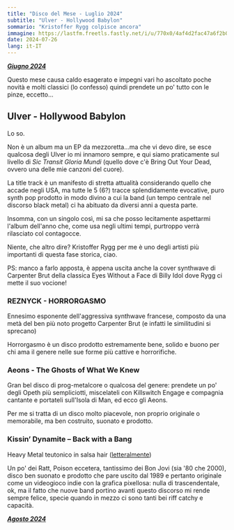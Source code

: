 ```yaml
---
title: "Disco del Mese - Luglio 2024"
subtitle: "Ulver - Hollywood Babylon"
sommario: "Kristoffer Rygg colpisce ancora"
immagine: https://lastfm.freetls.fastly.net/i/u/770x0/4af4d2fac47a6f2b02b4cdf8802392f4.jpg#4af4d2fac47a6f2b02b4cdf8802392f4
date: 2024-07-26
lang: it-IT
---
```


[_**Giugno 2024**_](/posts/ita/disco-del-mese-06-2024)

Questo mese causa caldo esagerato e impegni vari ho ascoltato poche novità e molti classici (lo confesso) quindi prendete un po' tutto con le pinze, eccetto...

## Ulver - Hollywood Babylon 

Lo so.

Non è un album ma un EP da mezzoretta...ma che vi devo dire, se esce qualcosa degli Ulver io mi innamoro sempre, e qui siamo praticamente sul livello di _Sic Transit Gloria Mundi_ (quello dove c'è Bring Out Your Dead, ovvero una delle mie canzoni del cuore).

La title track è un manifesto di stretta attualità considerando quello che accade negli USA, ma tutte le 5 (6?) tracce splendidamente evocative, puro synth pop prodotto in modo divino a cui la band (un tempo centrale nel discorso black metal) ci ha abituato da diversi anni a questa parte.

Insomma, con un singolo così, mi sa che posso lecitamente aspettarmi l'album dell'anno che, come usa negli ultimi tempi, purtroppo verrà rilasciato col contagocce.

Niente, che altro dire? Kristoffer Rygg per me è uno degli artisti più importanti di questa fase storica, ciao.

PS: manco a farlo apposta, è appena uscita anche la cover synthwave di Carpenter Brut della classica Eyes Without a Face di Billy Idol dove Rygg ci mette il suo vocione!

### REZNYCK - HORRORGASMO 

Ennesimo esponente dell'aggressiva synthwave francese, composto da una metà del ben più noto progetto Carpenter Brut (e infatti le similitudini si sprecano)

Horrorgasmo è un disco prodotto estremamente bene, solido e buono per chi ama il genere nelle sue forme più cattive e horrorifiche.

### Aeons - The Ghosts of What We Knew

Gran bel disco di prog-metalcore o qualcosa del genere: prendete un po' degli Opeth più sempliciotti, miscelateli con Killswitch Engage e compagnia cantante e portateli sull'Isola di Man, ed ecco gli Aeons.

Per me si tratta di un disco molto piacevole, non proprio originale o memorabile, ma ben costruito, suonato e prodotto.

### Kissin’ Dynamite – Back with a Bang

Heavy Metal teutonico in salsa hair ([letteralmente](https://www.angrymetalguy.com/wp-content/uploads/2024/07/975152-768x501.jpg))

Un po' dei Ratt, Poison eccetera, tantissimo dei Bon Jovi (sia '80 che 2000), disco ben suonato e prodotto che pare uscito dal 1989 e pertanto originale come un videogioco indie con la grafica pixellosa: nulla di trascendentale, ok, ma il fatto che nuove band portino avanti questo discorso mi rende sempre felice, specie quando in mezzo ci sono tanti bei riff catchy e capacità.

[_**Agosto 2024**_](/posts/ita/disco-del-mese-08-2024)
